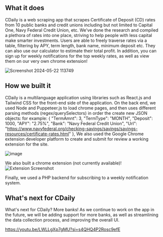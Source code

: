 

## What it does
CDaily is a web scraping app that scrapes Certificate of Deposit (CD) rates from 10 public banks and credit unions including but not limited to Capital One, Navy Federal Credit Union, etc. We’ve done the research and compiled a plethora of rates into one place, striving to help people with less capital make smarter investments. Users are able to freely traverse rates via a table, filtering by APY, term length, bank name, minimum deposit etc. They can also use our calculator to estimate their total profit. In addition, you can sign up for weekly notifications for the top weekly rates, as well as view them on our very own chrome extension!


![Screenshot 2024-05-22 113749](https://github.com/holland-cw3/CDaily/assets/101285025/19952106-58f5-49ab-a474-250ade32f80e)

## How we built it
CDaily is a multilanguage application using libraries such as React.js and Tailwind CSS for the front-end side of the application. On the back end, we used Node and Puppeteer.js to load chrome pages, and then uses different parsing methods (regex/querySelectors) in order the create new JSON objects: for example: { "TermAmnt": 3, "TermType": "MONTH", "Deposit": 1000, "APY": "2.75%", "Bank": "Navy Federal Credit Union", "Url": "https://www.navyfederal.org/checking-savings/savings/savings-resources/certificate-rates.html" }, We also used the Google Chrome extension developer platform to create and submit for review a working extension for the site.


![image](https://github.com/holland-cw3/CDaily/assets/101285025/27d99b3e-44a4-4e35-ae31-724127d7b33b)

We also built a chrome extension (not currently available)!
![Extension Screenshot](https://github.com/user-attachments/assets/b6347be4-8374-4fc6-8eee-80244bc65b29)



Finally, we used a PHP backend for subscribing to a weekly notification system.

## What's next for CDaily
What's next for CDaily? More banks! As we continue to work on the app in the future, we will be adding support for more banks, as well as streamlining the data collection process, and improving the overall UI.

https://youtu.be/LWLLgXp7gMU?si=s4QHQ4P2Rosc9efE
